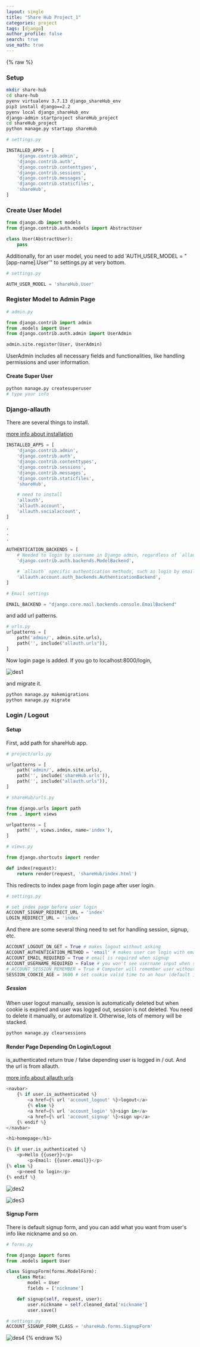 ```yaml
---
layout: single
title: "Share Hub Project_1"
categories: project
tags: [django]
author_profile: false
search: true
use_math: true
---
```

{% raw %}
### Setup

```zsh
mkdir share-hub
cd share-hub
pyenv virtualenv 3.7.13 django_shareHub_env
pip3 install django==2.2
pyenv local django_shareHub_env
django-admin startproject shareHub_project
cd shareHub_project
python manage.py startapp shareHub
```

```python
# settings.py

INSTALLED_APPS = [
    'django.contrib.admin',
    'django.contrib.auth',
    'django.contrib.contenttypes',
    'django.contrib.sessions',
    'django.contrib.messages',
    'django.contrib.staticfiles',
    'shareHub',
]
```

### Create User Model

```python
from django.db import models
from django.contrib.auth.models import AbstractUser

class User(AbstractUser):
    pass
```

Additionally, for an user model, you need to add 'AUTH_USER_MODEL = "[app-name].User'" to settings.py at very bottom.

```python
# settings.py

AUTH_USER_MODEL = 'shareHub.User'
```

### Register Model to Admin Page

```python
# admin.py

from django.contrib import admin
from .models import User
from django.contrib.auth.admin import UserAdmin

admin.site.register(User, UserAdmin)
```

UserAdmin includes all necessary fields and functionalities, like handling permissions and user information.

#### Create Super User
```zsh
python manage.py createsuperuser
# type your info
```

### Django-allauth

There are several things to install.

[more info about installation](https://docs.allauth.org/en/latest/installation/quickstart.html)

```python
INSTALLED_APPS = [
    'django.contrib.admin',
    'django.contrib.auth',
    'django.contrib.contenttypes',
    'django.contrib.sessions',
    'django.contrib.messages',
    'django.contrib.staticfiles',
    'shareHub',

    # need to install
    'allauth',
    'allauth.account',
    'allauth.socialaccount',
]

.
.
.

AUTHENTICATION_BACKENDS = [
    # Needed to login by username in Django admin, regardless of `allauth`
    'django.contrib.auth.backends.ModelBackend',

    # `allauth` specific authentication methods, such as login by email
    'allauth.account.auth_backends.AuthenticationBackend',
]

# Email settings

EMAIL_BACKEND = "django.core.mail.backends.console.EmailBackend"
```

and add url patterns.

```python
# urls.py
urlpatterns = [
    path('admin/', admin.site.urls),
    path('', include("allauth.urls")),
]
```
Now login page is added. If you go to localhost:8000/login,

![des1](/assets/images/2024-07-05-shareHub1/des1.png)

and migrate it.

```zsh
python manage.py makemigrations
python manage.py migrate
```


### Login / Logout

#### Setup
First, add path for shareHub app.

```python
# project/urls.py

urlpatterns = [
    path('admin/', admin.site.urls),
    path('', include('shareHub.urls')),
    path('', include("allauth.urls")),
]
```
```python
# shareHub/urls.py

from django.urls import path
from . import views

urlpatterns = [
    path('', views.index, name='index'),
]
```
```python
# views.py

from django.shortcuts import render

def index(request):
    return render(request, 'shareHub/index.html')
```

This redirects to index page from login page after user login.
```python
# settings.py

# set index page before user login
ACCOUNT_SIGNUP_REDIRECT_URL = 'index' 
LOGIN_REDIRECT_URL = 'index'
```

And there are some several thing need to set for handling session, signup, etc.
```python
ACCOUNT_LOGOUT_ON_GET = True # makes logout without asking
ACCOUNT_AUTHENTICATION_METHOD = 'email' # makes user can login with email
ACCOUNT_EMAIL_REQUIRED = True # email is required when signup
ACCOUNT_USERNAME_REQUIRED = False # you won't see username input when signup
# ACCOUNT_SESSION_REMEMBER = True # Computer will remember user without checking 'remember me' checkbox
SESSION_COOKIE_AGE = 3600 # set cookie valid time to an hour (default is 2 weeks)
```
##### Session
When user logout manually, session is automatically deleted but when cookie is expired and user was logged out, session is not deleted. You need to delete it manually, or automatize it. Otherwise, lots of memory will be stacked.

```zsh 
python manage.py clearsessions
```

#### Render Page Depending On Login/Logout

is_authenticated return true / false depending user is logged in / out. And the url is from allauth.

[more info about allauth urls](https://github.com/pennersr/django-allauth/blob/main/allauth/account/urls.py)

```python
<navbar>
    {% if user.is_authenticated %}
        <a href={% url 'account_logout' %}>logout</a>
        {% else %}
        <a href={% url 'account_login' %}>sign in</a>
        <a href={% url 'account_signup' %}>sign up</a>
    {% endif %}
</navbar>

<h1>homepage</h1>

{% if user.is_authenticated %}
    <p>Hello {{user}}</p>
        <p>Email: {{user.email}}</p>
{% else %}
    <p>need to login</p>
{% endif %}
```

![des2](/assets/images/2024-07-05-shareHub1/des2.png)

![des3](/assets/images/2024-07-05-shareHub1/des3.png)


#### Signup Form
There is default signup form, and you can add what you want from user's info like nickname and so on.

```python
# forms.py 

from django import forms
from .models import User

class SignupForm(forms.ModelForm):
    class Meta:
        model = User
        fields = ['nickname']

    def signup(self, request, user):
        user.nickname = self.cleaned_data['nickname']
        user.save()
```

```python
# settings.py
ACCOUNT_SIGNUP_FORM_CLASS = 'shareHub.forms.SignupForm'
```

![des4](/assets/images/2024-07-05-shareHub1/des4.png)
{% endraw %}